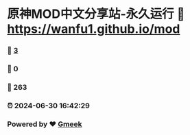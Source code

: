 # 原神MOD中文分享站-永久运行 :link: https://wanfu1.github.io/mod 
### :page_facing_up: [3](https://wanfu1.github.io/mod/tag.html) 
### :speech_balloon: 0 
### :hibiscus: 263 
### :alarm_clock: 2024-06-30 16:42:29 
### Powered by :heart: [Gmeek](https://github.com/Meekdai/Gmeek)
